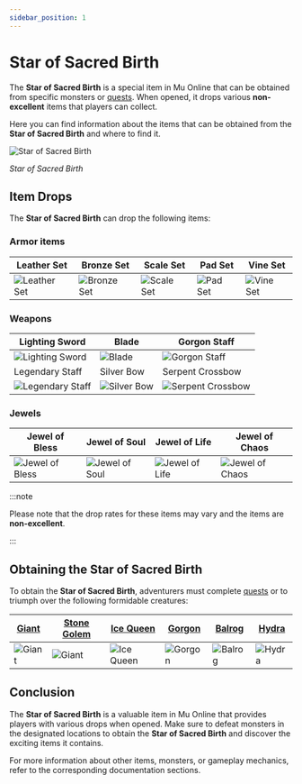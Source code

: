 ```yaml
---
sidebar_position: 1
---
```


# Star of Sacred Birth

The **Star of Sacred Birth** is a special item in Mu Online that can be obtained from specific monsters or [quests](/gameplay-systems/quest-system). When opened, it drops various **non-excellent** items that players can collect.

Here you can find information about the items that can be obtained from the **Star of Sacred Birth** and where to find it.

![Star of Sacred Birth](/img/items/item-bags/star.png)

_Star of Sacred Birth_

## Item Drops

The **Star of Sacred Birth** can drop the following items:

### Armor items

| Leather Set                                      | Bronze Set                                     | Scale Set                                    | Pad Set                                  | Vine Set                                   |
| ------------------------------------------------ | ---------------------------------------------- | -------------------------------------------- | ---------------------------------------- | ------------------------------------------ |
| ![Leather Set](/img/items/armors/dk/leather.png) | ![Bronze Set](/img/items/armors/dk/bronze.png) | ![Scale Set](/img/items/armors/dk/scale.png) | ![Pad Set](/img/items/armors/dw/pad.png) | ![Vine Set](/img/items/armors/fe/vine.png) |

### Weapons

| Lighting Sword                                            | Blade                                         | Gorgon Staff                                              |
| --------------------------------------------------------- | --------------------------------------------- | --------------------------------------------------------- |
| ![Lighting Sword](/img/items/swords/lighting-sword.png)   | ![Blade](/img/items/swords/blade.png)         | ![Gorgon Staff](/img/items/staffs/gorgon-staff.png)       |
| Legendary Staff                                           | Silver Bow                                    | Serpent Crossbow                                          |
| ![Legendary Staff](/img/items/staffs/legendary-staff.png) | ![Silver Bow](/img/items/bows/silver-bow.png) | ![Serpent Crossbow](/img/items/bows/serpent-crossbow.png) |

### Jewels

| Jewel of Bless                                 | Jewel of Soul                                | Jewel of Life                                | Jewel of Chaos                                 |
| ---------------------------------------------- | -------------------------------------------- | -------------------------------------------- | ---------------------------------------------- |
| ![Jewel of Bless](/img/items/jewels/bless.png) | ![Jewel of Soul](/img/items/jewels/soul.png) | ![Jewel of Life](/img/items/jewels/life.png) | ![Jewel of Chaos](/img/items/jewels/chaos.png) |

:::note

Please note that the drop rates for these items may vary and the items are **non-excellent**.

:::

## Obtaining the Star of Sacred Birth

To obtain the **Star of Sacred Birth**, adventurers must complete [quests](/gameplay-systems/quest-system) or to triumph over the following formidable creatures:

| [Giant](/special-monsters/mini-bosses/giant) | [Stone Golem](/special-monsters/mini-bosses/stone-golem) | [Ice Queen](/special-monsters/mini-bosses/ice-queen) | [Gorgon](/special-monsters/mini-bosses/gorgon) | [Balrog](/special-monsters/mini-bosses/balrog) | [Hydra](/special-monsters/mini-bosses/hydra) |
| -------------------------------------------- | -------------------------------------------------------- | ---------------------------------------------------- | ---------------------------------------------- | ---------------------------------------------- | -------------------------------------------- |
| ![Giant](/img/monsters/lorencia/giant.jpg)   | ![Giant](/img/monsters/noria/stone-golem.jpg)            | ![Ice Queen](/img/monsters/devias/ice-queen.jpg)     | ![Gorgon](/img/monsters/dungeon/gorgon.jpg)    | ![Balrog](/img/monsters/losttower/balrog.jpg)  | ![Hydra](/img/monsters/atlans/hydra.jpg)     |

## Conclusion

The **Star of Sacred Birth** is a valuable item in Mu Online that provides players with various drops when opened. Make sure to defeat monsters in the designated locations to obtain the **Star of Sacred Birth** and discover the exciting items it contains.

For more information about other items, monsters, or gameplay mechanics, refer to the corresponding documentation sections.
